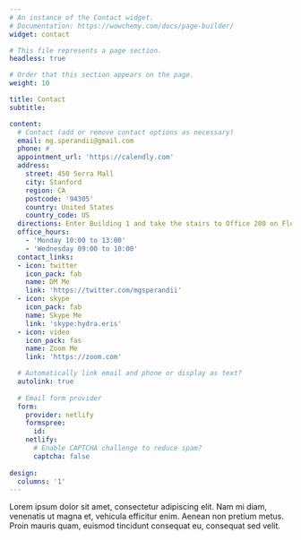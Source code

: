 ```yaml
---
# An instance of the Contact widget.
# Documentation: https://wowchemy.com/docs/page-builder/
widget: contact

# This file represents a page section.
headless: true

# Order that this section appears on the page.
weight: 10

title: Contact
subtitle:

content:
  # Contact (add or remove contact options as necessary)
  email: mg.sperandii@gmail.com
  phone: #
  appointment_url: 'https://calendly.com'
  address:
    street: 450 Serra Mall
    city: Stanford
    region: CA
    postcode: '94305'
    country: United States
    country_code: US
  directions: Enter Building 1 and take the stairs to Office 200 on Floor 2
  office_hours:
    - 'Monday 10:00 to 13:00'
    - 'Wednesday 09:00 to 10:00'
  contact_links:
  - icon: twitter
    icon_pack: fab
    name: DM Me
    link: 'https://twitter.com/mgsperandii'
  - icon: skype
    icon_pack: fab
    name: Skype Me
    link: 'skype:hydra.eris'
  - icon: video
    icon_pack: fas
    name: Zoom Me
    link: 'https://zoom.com'

  # Automatically link email and phone or display as text?
  autolink: true
  
  # Email form provider
  form:
    provider: netlify
    formspree:
      id:
    netlify:
      # Enable CAPTCHA challenge to reduce spam?
      captcha: false
  
design:
  columns: '1'
---
```


Lorem ipsum dolor sit amet, consectetur adipiscing elit. Nam mi diam, venenatis ut magna et, vehicula efficitur enim. Aenean non pretium metus. Proin mauris quam, euismod tincidunt consequat eu, consequat sed velit.
